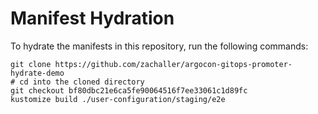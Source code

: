# Manifest Hydration

To hydrate the manifests in this repository, run the following commands:

```shell
git clone https://github.com/zachaller/argocon-gitops-promoter-hydrate-demo
# cd into the cloned directory
git checkout bf80dbc21e6ca5fe90064516f7ee33061c1d89fc
kustomize build ./user-configuration/staging/e2e
```
